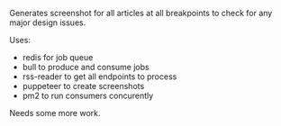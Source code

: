 Generates screenshot for all articles at all breakpoints to check for any 
major design issues.

Uses:

* redis for job queue
* bull to produce and consume jobs
* rss-reader to get all endpoints to process
* puppeteer to create screenshots
* pm2 to run consumers concurently

Needs some more work.

